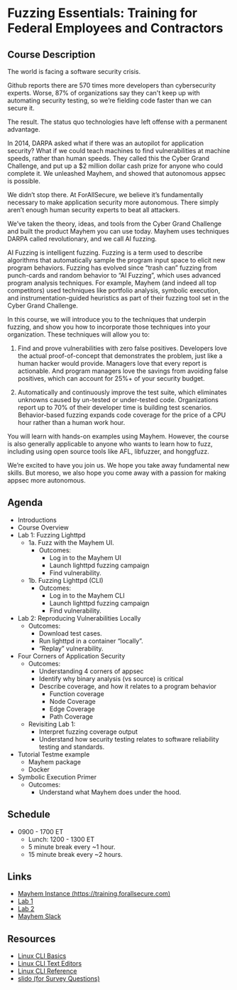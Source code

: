 # Fuzzing Essentials: Training for Federal Employees and Contractors

## Course Description

The world is facing a software security crisis.

Github reports there are 570 times more developers  than cybersecurity experts.
Worse, 87% of organizations say they can't keep up with automating security
testing, so we’re fielding code faster than we can secure it.

The result. The status quo technologies have left  offense with a permanent
advantage.

In 2014, DARPA asked what if there was an autopilot for application security?
What if we could teach machines to find vulnerabilities at machine speeds,
rather than human speeds. They called this the Cyber Grand Challenge, and put up
a $2 million dollar cash prize for anyone who could complete it.  We unleashed
Mayhem, and showed that autonomous appsec is possible.

We didn’t stop there. At ForAllSecure, we believe it’s fundamentally necessary
to make application security more autonomous.  There simply aren’t enough human
security experts to beat all attackers.

We’ve taken the theory, ideas, and tools from the Cyber Grand Challenge and
built the product Mayhem you can use today.  Mayhem uses techniques DARPA
called revolutionary, and we call AI fuzzing.

AI Fuzzing is intelligent fuzzing. Fuzzing is a term used to describe algorithms
that automatically sample the program input space to elicit new program
behaviors.  Fuzzing has evolved since “trash can” fuzzing from punch-cards and
random behavior to “AI Fuzzing”, which uses advanced program analysis
techniques.  For example, Mayhem (and indeed all top competitors) used
techniques like portfolio analysis, symbolic execution, and
instrumentation-guided heuristics as part of their fuzzing tool set in the
Cyber Grand Challenge.

In this course, we will introduce you to the techniques that underpin fuzzing,
and show you how to incorporate those techniques into your organization. These
techniques will allow you to:

1. Find and prove vulnerabilities with zero false
positives.  Developers love the actual proof-of-concept that demonstrates the
problem, just like a human hacker would provide. Managers love that every
report is actionable. And program managers love the savings from avoiding false
positives, which can account for 25%+ of your security budget.

2. Automatically and continuously improve the test suite, which eliminates
unknowns caused by un-tested or under-tested code. Organizations report up to
70% of their developer time is building test scenarios. Behavior-based fuzzing
expands code coverage for the price of a CPU hour rather than a human work hour.

You will learn with hands-on examples using Mayhem. However, the course is also
generally applicable to anyone who wants to learn how to fuzz, including using
open source tools like AFL, libfuzzer, and honggfuzz.

We’re excited to have you join us.  We hope you take away fundamental new
skills. But moreso, we also hope you come away with a passion for making appsec
more autonomous.

## Agenda

- Introductions
- Course Overview
- Lab 1: Fuzzing Lighttpd
    - 1a. Fuzz with the Mayhem UI.
        - Outcomes:
            - Log in to the Mayhem UI
            - Launch lighttpd fuzzing campaign
            - Find vulnerability.
    - 1b. Fuzzing Lighttpd (CLI)
        - Outcomes:
            - Log in to the Mayhem CLI
            - Launch lighttpd fuzzing campaign
            - Find vulnerability.
- Lab 2: Reproducing Vulnerabilities Locally
    - Outcomes:
        - Download test cases.
        - Run lighttpd in a container “locally”.
        - “Replay” vulnerability.
- Four Corners of Application Security
    - Outcomes:
        - Understanding 4 corners of appsec
        - Identify why binary analysis (vs source) is critical
        - Describe coverage, and how it relates to a program behavior
            - Function coverage
            - Node Coverage
            - Edge Coverage
            - Path Coverage
    - Revisiting Lab 1:
        - Interpret fuzzing coverage output
        - Understand how security testing relates to software reliability testing and standards.
- Tutorial Testme example
    - Mayhem package
    - Docker
- Symbolic Execution Primer
    - Outcomes:
        - Understand what Mayhem does under the hood.

## Schedule

* 0900 - 1700 ET
  * Lunch: 1200 - 1300 ET
  * 5 minute break every ~1 hour.
  * 15 minute break every ~2 hours.

## Links

* [Mayhem Instance (https://training.forallsecure.com)](https://training.forallsecure.com)
* [Lab 1](lab1.md)
* [Lab 2](lab2.md)
* [Mayhem Slack](https://forallsecure-mayhem.slack.com/archives/C01BQ0VTXM1)

## Resources

* [Linux CLI Basics](https://youtu.be/MhlWCja5JwE)
* [Linux CLI Text Editors](https://youtu.be/MhlWCja5JwE)
* [Linux CLI Reference](assets/Linux_Useful_Commands.pdf)
* [slido (for Survey Questions)](https://www.sli.do/)
